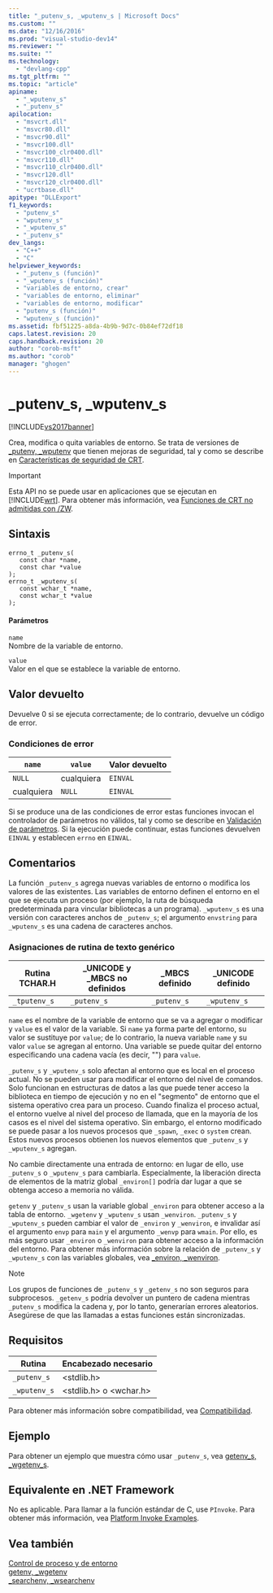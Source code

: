 ```yaml
---
title: "_putenv_s, _wputenv_s | Microsoft Docs"
ms.custom: ""
ms.date: "12/16/2016"
ms.prod: "visual-studio-dev14"
ms.reviewer: ""
ms.suite: ""
ms.technology: 
  - "devlang-cpp"
ms.tgt_pltfrm: ""
ms.topic: "article"
apiname: 
  - "_wputenv_s"
  - "_putenv_s"
apilocation: 
  - "msvcrt.dll"
  - "msvcr80.dll"
  - "msvcr90.dll"
  - "msvcr100.dll"
  - "msvcr100_clr0400.dll"
  - "msvcr110.dll"
  - "msvcr110_clr0400.dll"
  - "msvcr120.dll"
  - "msvcr120_clr0400.dll"
  - "ucrtbase.dll"
apitype: "DLLExport"
f1_keywords: 
  - "putenv_s"
  - "wputenv_s"
  - "_wputenv_s"
  - "_putenv_s"
dev_langs: 
  - "C++"
  - "C"
helpviewer_keywords: 
  - "_putenv_s (función)"
  - "_wputenv_s (función)"
  - "variables de entorno, crear"
  - "variables de entorno, eliminar"
  - "variables de entorno, modificar"
  - "putenv_s (función)"
  - "wputenv_s (función)"
ms.assetid: fbf51225-a8da-4b9b-9d7c-0b84ef72df18
caps.latest.revision: 20
caps.handback.revision: 20
author: "corob-msft"
ms.author: "corob"
manager: "ghogen"
---
```

# _putenv_s, _wputenv_s
[!INCLUDE[vs2017banner](../../assembler/inline/includes/vs2017banner.md)]

Crea, modifica o quita variables de entorno.  Se trata de versiones de [\_putenv, \_wputenv](../../c-runtime-library/reference/putenv-wputenv.md) que tienen mejoras de seguridad, tal y como se describe en [Características de seguridad de CRT](../../c-runtime-library/security-features-in-the-crt.md).  
  
> [!IMPORTANT]
>  Esta API no se puede usar en aplicaciones que se ejecutan en [!INCLUDE[wrt](../../atl/reference/includes/wrt_md.md)].  Para obtener más información, vea [Funciones de CRT no admitidas con \/ZW](http://msdn.microsoft.com/es-es/library/windows/apps/jj606124.aspx).  
  
## Sintaxis  
  
```  
errno_t _putenv_s(  
   const char *name,  
   const char *value   
);  
errno_t _wputenv_s(  
   const wchar_t *name,  
   const wchar_t *value  
);  
```  
  
#### Parámetros  
 `name`  
 Nombre de la variable de entorno.  
  
 `value`  
 Valor en el que se establece la variable de entorno.  
  
## Valor devuelto  
 Devuelve 0 si se ejecuta correctamente; de lo contrario, devuelve un código de error.  
  
### Condiciones de error  
  
|`name`|`value`|Valor devuelto|  
|------------|-------------|--------------------|  
|`NULL`|cualquiera|`EINVAL`|  
|cualquiera|`NULL`|`EINVAL`|  
  
 Si se produce una de las condiciones de error estas funciones invocan el controlador de parámetros no válidos, tal y como se describe en [Validación de parámetros](../../c-runtime-library/parameter-validation.md).  Si la ejecución puede continuar, estas funciones devuelven `EINVAL` y establecen `errno` en `EINVAL`.  
  
## Comentarios  
 La función `_putenv_s` agrega nuevas variables de entorno o modifica los valores de las existentes.  Las variables de entorno definen el entorno en el que se ejecuta un proceso \(por ejemplo, la ruta de búsqueda predeterminada para vincular bibliotecas a un programa\).  `_wputenv_s` es una versión con caracteres anchos de `_putenv_s`; el argumento `envstring` para `_wputenv_s` es una cadena de caracteres anchos.  
  
### Asignaciones de rutina de texto genérico  
  
|Rutina TCHAR.H|\_UNICODE y \_MBCS no definidos|\_MBCS definido|\_UNICODE definido|  
|--------------------|-------------------------------------|---------------------|------------------------|  
|`_tputenv_s`|`_putenv_s`|`_putenv_s`|`_wputenv_s`|  
  
 `name` es el nombre de la variable de entorno que se va a agregar o modificar y `value` es el valor de la variable.  Si `name` ya forma parte del entorno, su valor se sustituye por `value`; de lo contrario, la nueva variable `name` y su valor `value` se agregan al entorno.  Una variable se puede quitar del entorno especificando una cadena vacía \(es decir, ""\) para `value`.  
  
 `_putenv_s` y `_wputenv_s` solo afectan al entorno que es local en el proceso actual. No se pueden usar para modificar el entorno del nivel de comandos.  Solo funcionan en estructuras de datos a las que puede tener acceso la biblioteca en tiempo de ejecución y no en el "segmento" de entorno que el sistema operativo crea para un proceso.  Cuando finaliza el proceso actual, el entorno vuelve al nivel del proceso de llamada, que en la mayoría de los casos es el nivel del sistema operativo.  Sin embargo, el entorno modificado se puede pasar a los nuevos procesos que `_spawn`, `_exec` o `system` crean. Estos nuevos procesos obtienen los nuevos elementos que `_putenv_s` y `_wputenv_s` agregan.  
  
 No cambie directamente una entrada de entorno: en lugar de ello, use `_putenv_s` o `_wputenv_s` para cambiarla.  Especialmente, la liberación directa de elementos de la matriz global `_environ[]` podría dar lugar a que se obtenga acceso a memoria no válida.  
  
 `getenv` y `_putenv_s` usan la variable global `_environ` para obtener acceso a la tabla de entorno. `_wgetenv` y `_wputenv_s` usan `_wenviron`.  `_putenv_s` y `_wputenv_s` pueden cambiar el valor de `_environ` y `_wenviron`, e invalidar así el argumento `envp` para `main` y el argumento `_wenvp` para `wmain`.  Por ello, es más seguro usar `_environ` o `_wenviron` para obtener acceso a la información del entorno.  Para obtener más información sobre la relación de `_putenv_s` y `_wputenv_s` con las variables globales, vea [\_environ, \_wenviron](../../c-runtime-library/environ-wenviron.md).  
  
> [!NOTE]
>  Los grupos de funciones de `_putenv_s` y `_getenv_s` no son seguros para subprocesos.  `_getenv_s` podría devolver un puntero de cadena mientras `_putenv_s` modifica la cadena y, por lo tanto, generarían errores aleatorios.  Asegúrese de que las llamadas a estas funciones están sincronizadas.  
  
## Requisitos  
  
|Rutina|Encabezado necesario|  
|------------|--------------------------|  
|`_putenv_s`|\<stdlib.h\>|  
|`_wputenv_s`|\<stdlib.h\> o \<wchar.h\>|  
  
 Para obtener más información sobre compatibilidad, vea [Compatibilidad](../../c-runtime-library/compatibility.md).  
  
## Ejemplo  
 Para obtener un ejemplo que muestra cómo usar `_putenv_s`, vea [getenv\_s, \_wgetenv\_s](../../c-runtime-library/reference/getenv-s-wgetenv-s.md).  
  
## Equivalente en .NET Framework  
 No es aplicable. Para llamar a la función estándar de C, use `PInvoke`. Para obtener más información, vea [Platform Invoke Examples](../Topic/Platform%20Invoke%20Examples.md).  
  
## Vea también  
 [Control de proceso y de entorno](../../c-runtime-library/process-and-environment-control.md)   
 [getenv, \_wgetenv](../../c-runtime-library/reference/getenv-wgetenv.md)   
 [\_searchenv, \_wsearchenv](../../c-runtime-library/reference/searchenv-wsearchenv.md)